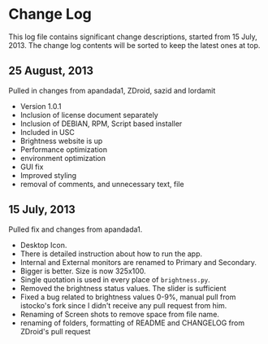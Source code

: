 # Change Log

This log file contains significant change descriptions, started from 15 July, 2013. The change log contents will be sorted to keep the latest ones at top.

## 25 August, 2013

Pulled in changes from apandada1, ZDroid, sazid and lordamit

- Version 1.0.1
- Inclusion of license document separately
- Inclusion of DEBIAN, RPM, Script based installer
- Included in USC 
- Brightness website is up
- Performance optimization
- environment optimization
- GUI fix
- Improved styling
- removal of comments, and unnecessary text, file

## 15 July, 2013

Pulled fix and changes from apandada1.
- Desktop Icon.
- There is detailed instruction about how to run the app.
- Internal and External monitors are renamed to Primary and Secondary.
- Bigger is better. Size is now 325x100.
- Single quotation is used in every place of `brightness.py`.
- Removed the brightness status values. The slider is sufficient
- Fixed a bug related to brightness values 0-9%, manual pull from istocko's fork since I didn't receive any pull request from him.
- Renaming of Screen shots to remove space from file name.
- renaming of folders, formatting of README and CHANGELOG from ZDroid's pull request